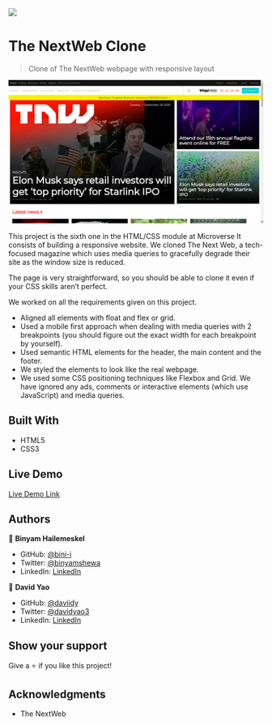 ![](https://img.shields.io/badge/Microverse-blueviolet)

# The NextWeb Clone

> Clone of The NextWeb webpage with responsive layout

![screenshot](app_screenshot.png)

This project is the sixth one in the HTML/CSS module at Microverse
It consists of building a responsive website. We cloned The Next Web, a tech-focused magazine which uses media queries to gracefully degrade their site as the window size is reduced.

The page is very straightforward, so you should be able to clone it even if your CSS skills aren’t perfect.

We worked on all the requirements given on this project.
- Aligned all elements with float and flex or grid.
- Used a mobile first approach when dealing with media queries with 2 breakpoints (you should figure out the exact width for each breakpoint by yourself).
- Used semantic HTML elements for the header, the main content and the footer.
- We styled the elements to look like the real webpage.
- We used some CSS positioning techniques like Flexbox and Grid. We have ignored any ads, comments or interactive elements (which use JavaScript) and media queries.

## Built With

- HTML5
- CSS3

## Live Demo

[Live Demo Link](https://bini-i.github.io/TheNextWeb-Clone/)

## Authors

👤 **Binyam Hailemeskel**

- GitHub: [@bini-i](https://github.com/bini-i)
- Twitter: [@binyamshewa](https://twitter.com/binyamshewa)
- LinkedIn: [LinkedIn](https://www.linkedin.com/in/binyam-hailemeskel-728048151/)

👤 **David Yao**

- GitHub: [@daviidy](https://github.com/daviidy)
- Twitter: [@davidyao3](https://twitter.com/DavidYao3)
- LinkedIn: [LinkedIn](https://www.linkedin.com/in/david-yao-6bb95299/)

## Show your support

Give a ⭐️ if you like this project!

## Acknowledgments

- The NextWeb
